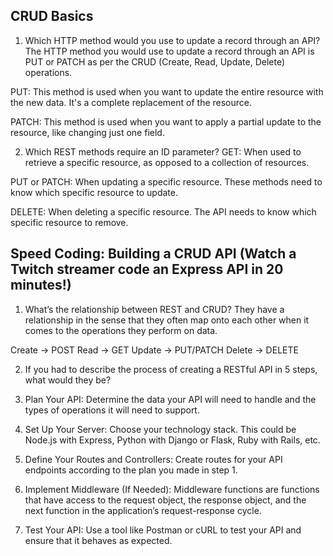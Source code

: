 ## CRUD Basics

1. Which HTTP method would you use to update a record through an API?
The HTTP method you would use to update a record through an API is PUT or PATCH as per the CRUD (Create, Read, Update, Delete) operations.

PUT: This method is used when you want to update the entire resource with the new data. It's a complete replacement of the resource.

PATCH: This method is used when you want to apply a partial update to the resource, like changing just one field.


2. Which REST methods require an ID parameter?
GET: When used to retrieve a specific resource, as opposed to a collection of resources.

PUT or PATCH: When updating a specific resource. These methods need to know which specific resource to update.

DELETE: When deleting a specific resource. The API needs to know which specific resource to remove.

## Speed Coding: Building a CRUD API (Watch a Twitch streamer code an Express API in 20 minutes!)

1. What’s the relationship between REST and CRUD?
They have a relationship in the sense that they often map onto each other when it comes to the operations they perform on data.

Create -> POST
Read -> GET
Update -> PUT/PATCH
Delete -> DELETE

2. If you had to describe the process of creating a RESTful API in 5 steps, what would they be?

1. Plan Your API: Determine the data your API will need to handle and the types of operations it will need to support. 

2. Set Up Your Server: Choose your technology stack. This could be Node.js with Express, Python with Django or Flask, Ruby with Rails, etc. 

3. Define Your Routes and Controllers: Create routes for your API endpoints according to the plan you made in step 1. 

4. Implement Middleware (If Needed): Middleware functions are functions that have access to the request object, the response object, and the next function in the application’s request-response cycle. 

5. Test Your API: Use a tool like Postman or cURL to test your API and ensure that it behaves as expected. 





